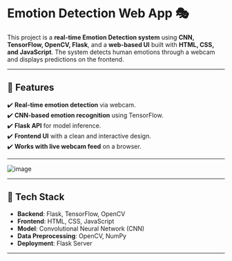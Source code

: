 # **Emotion Detection Web App 🎭**

This project is a **real-time Emotion Detection system** using **CNN, TensorFlow, OpenCV, Flask**, and a **web-based UI** built with **HTML, CSS, and JavaScript**. The system detects human emotions through a webcam and displays predictions on the frontend.

---

## **🔹 Features**
✔️ **Real-time emotion detection** via webcam.  
✔️ **CNN-based emotion recognition** using TensorFlow.  
✔️ **Flask API** for model inference.  
✔️ **Frontend UI** with a clean and interactive design.  
✔️ **Works with live webcam feed** on a browser.

---

![image](https://github.com/user-attachments/assets/a2802d30-fe1e-4333-aa21-2d1076a9ad2d)


---

## **📌 Tech Stack**
- **Backend**: Flask, TensorFlow, OpenCV  
- **Frontend**: HTML, CSS, JavaScript  
- **Model**: Convolutional Neural Network (CNN)  
- **Data Preprocessing**: OpenCV, NumPy  
- **Deployment**: Flask Server  

---
